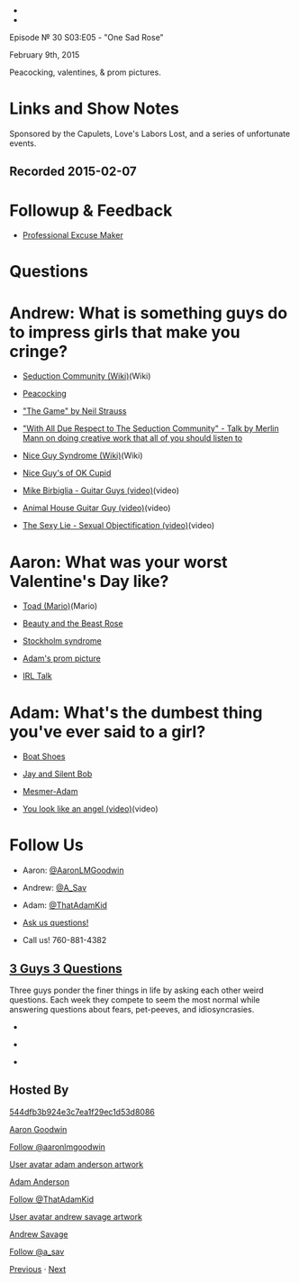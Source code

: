 -

-

Episode № 30 S03:E05 - "One Sad Rose"

February 9th, 2015

Peacocking, valentines, & prom pictures.

# Links and Show Notes

Sponsored by the Capulets, Love's Labors Lost, and a series of unfortunate events.

## Recorded 2015-02-07

# Followup & Feedback

- [Professional Excuse Maker](http://www.spjpgrd.com/professional-excuse-maker/)

# Questions

# Andrew: What is something guys do to impress girls that make you cringe?

- [Seduction Community (Wiki)](http://en.wikipedia.org/wiki/Seduction_community)(Wiki)

- [Peacocking](http://www.the-alpha-lounge.com/peacocking.html)

- ["The Game" by Neil Strauss](http://amzn.com/0061995320)

- ["With All Due Respect to The Seduction Community" - Talk by Merlin Mann on doing creative work that all of you should listen to](http://www.maximumfun.org/sound-young-america/maxfuncon-merlin-mann-doing-creative-work-sound-young-america)

- [Nice Guy Syndrome (Wiki)](http://geekfeminism.wikia.com/wiki/Nice_Guy_syndrome)(Wiki)

- [Nice Guy's of OK Cupid](http://okcupidsniceguys.tumblr.com)

- [Mike Birbiglia - Guitar Guys (video)](http://www.cc.com/video-clips/vl41bl/comedy-central-presents-guitar-guy)(video)

- [Animal House Guitar Guy (video)](http://youtu.be/NqpNQ9AJYgU)(video)

- [The Sexy Lie - Sexual Objectification (video)](https://www.youtube.com/watch?v=kMS4VJKekW8&spfreload=10)(video)

# Aaron: What was your worst Valentine's Day like?

- [Toad (Mario)](http://en.wikipedia.org/wiki/Toad_(Mario))(Mario)

- [Beauty and the Beast Rose](http://giphy.com/gifs/disney-beauty-rose-VKWd9fDZwdbj2)

- [Stockholm syndrome](http://en.wikipedia.org/wiki/Stockholm_syndrome)

- [Adam's prom picture](https://www.dropbox.com/s/gxw9icxn2nf2tsc/S03E05%20-%20Adam%20Prom.jpg?dl=0)

- [IRL Talk](http://www.irltalk.com)

# Adam: What's the dumbest thing you've ever said to a girl?

- [Boat Shoes](http://www.zappos.com/boat-shoes)

- [Jay and Silent Bob](http://en.wikipedia.org/wiki/Jay_and_Silent_Bob)

- [Mesmer-Adam](https://www.dropbox.com/s/3kfga0va0t7dwbu/S03E05%20-%20Adam%20HS.jpg?dl=0)

- [You look like an angel (video)](http://youtu.be/T-lyR3DcbzQ)(video)

# Follow Us

- Aaron: [@AaronLMGoodwin](http://twitter.com/AaronLMGoodwin)

- Andrew: [@A_Sav](http://twitter.com/a_sav)

- Adam: [@ThatAdamKid](http://twitter.com/thatadamkid)

- [Ask us questions!](http://3g3q.co/ask)

- Call us! 760-881-4382

## [3 Guys 3 Questions](/3g3q)

Three guys ponder the finer things in life by asking each other weird questions. Each week they compete to seem the most normal while answering questions about fears, pet-peeves, and idiosyncrasies.

- [](https://itunes.apple.com/us/podcast/3-guys-3-questions/id914129482)

- [](http://feed.3g3q.co/)

- [](mailto:3guys3questions@gmail.com?cc=sponsorship%40goodstuff.fm&subject=%5BGoodStuff%20FM%5D%20Sponsorship%20Inquiry%20for%203%20Guys%203%20Questions)

## Hosted By

[544dfb3b924e3c7ea1f29ec1d53d8086](/people/aaron-goodwin)[](http://gravatar.com/avatar/544dfb3b924e3c7ea1f29ec1d53d8086.png?s=300&r=pg)

[Aaron Goodwin](/people/aaron-goodwin)

[Follow @aaronlmgoodwin](https://twitter.com/aaronlmgoodwin)

[User avatar adam anderson artwork](/people/adam-anderson)[](https://goodstuffs3.s3.amazonaws.com/uploads/user/avatar/89/user_avatar_adam-anderson_artwork.png)

[Adam Anderson](/people/adam-anderson)

[Follow @ThatAdamKid](https://twitter.com/ThatAdamKid)

[User avatar andrew savage artwork](/people/andrew-savage)[](https://goodstuffs3.s3.amazonaws.com/uploads/user/avatar/95/user_avatar_andrew-savage_artwork.png)

[Andrew Savage](/people/andrew-savage)

[Follow @a_sav](https://twitter.com/a_sav)

[Previous](/3g3q/29) · [Next](/3g3q/31)
